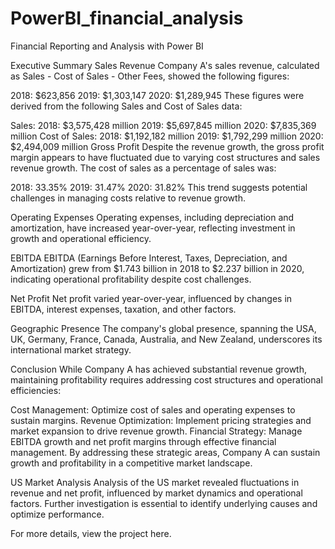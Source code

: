 # PowerBI_financial_analysis
Financial Reporting and Analysis with Power BI

Executive Summary
Sales Revenue
Company A's sales revenue, calculated as Sales - Cost of Sales - Other Fees, showed the following figures:

2018: $623,856
2019: $1,303,147
2020: $1,289,945
These figures were derived from the following Sales and Cost of Sales data:

Sales:
2018: $3,575,428 million
2019: $5,697,845 million
2020: $7,835,369 million
Cost of Sales:
2018: $1,192,182 million
2019: $1,792,299 million
2020: $2,494,009 million
Gross Profit
Despite the revenue growth, the gross profit margin appears to have fluctuated due to varying cost structures and sales revenue growth. The cost of sales as a percentage of sales was:

2018: 33.35%
2019: 31.47%
2020: 31.82%
This trend suggests potential challenges in managing costs relative to revenue growth.

Operating Expenses
Operating expenses, including depreciation and amortization, have increased year-over-year, reflecting investment in growth and operational efficiency.

EBITDA
EBITDA (Earnings Before Interest, Taxes, Depreciation, and Amortization) grew from $1.743 billion in 2018 to $2.237 billion in 2020, indicating operational profitability despite cost challenges.

Net Profit
Net profit varied year-over-year, influenced by changes in EBITDA, interest expenses, taxation, and other factors.

Geographic Presence
The company's global presence, spanning the USA, UK, Germany, France, Canada, Australia, and New Zealand, underscores its international market strategy.

Conclusion
While Company A has achieved substantial revenue growth, maintaining profitability requires addressing cost structures and operational efficiencies:

Cost Management: Optimize cost of sales and operating expenses to sustain margins.
Revenue Optimization: Implement pricing strategies and market expansion to drive revenue growth.
Financial Strategy: Manage EBITDA growth and net profit margins through effective financial management.
By addressing these strategic areas, Company A can sustain growth and profitability in a competitive market landscape.

US Market Analysis
Analysis of the US market revealed fluctuations in revenue and net profit, influenced by market dynamics and operational factors. Further investigation is essential to identify underlying causes and optimize performance.

For more details, view the project here.
